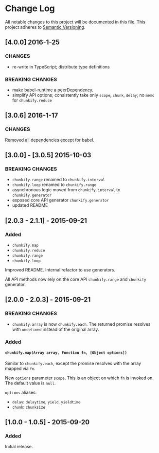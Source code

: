 # Change Log
All notable changes to this project will be documented in this file.
This project adheres to [Semantic Versioning](http://semver.org/).

## [4.0.0] 2016-1-25
### CHANGES
- re-write in TypeScript; distribute type definitions

### BREAKING CHANGES
- make babel-runtime a peerDependency.
- simplify API options; consistently take only `scope`, `chunk`, `delay`; no `memo` for `chunkify.reduce`

## [3.0.6] 2016-1-17
### CHANGES
Removed all dependencies except for babel.

## [3.0.0] - [3.0.5] 2015-10-03
### BREAKING CHANGES
* `chunkify.range` renamed to `chunkify.interval`
* `chunkify.loop` renamed to `chunkify.range`
* asynchronous logic moved from `chunkify.interval` to `chunkify.generator`
* exposed core API generator `chunkify.generator`
* updated README

## [2.0.3 - 2.1.1] - 2015-09-21
### Added
* `chunkify.map`
* `chunkify.reduce`
* `chunkify.range`
* `chunkify.loop`

Improved README. Internal refactor to use generators. 

All API methods now rely on the core API `chunkify.range` and `chunkify` generator.

## [2.0.0 - 2.0.3] - 2015-09-21
### BREAKING CHANGES
* `chunkify.array` is now `chunkify.each`. The returned promise resolves with `undefined` instead of the original array.

### Added
#### `chunkify.map(Array array, Function fn, [Object options])`
Similar to `chunkify.each`, except the promise resolves with the array mapped via `fn`. 

New `options` parameter `scope`. This is an object on which `fn` is invoked on. The default value is `null`. 

`options` aliases:

* `delay`: `delaytime`, `yield`, `yieldtime`
* `chunk`: `chunksize`

## [1.0.0 - 1.0.5] - 2015-09-20
### Added
Initial release.